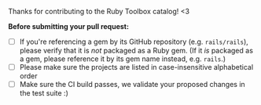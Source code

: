 Thanks for contributing to the Ruby Toolbox catalog! <3

**Before submitting your pull request:**

- [ ] If you're referencing a gem by its GitHub repository (e.g. `rails/rails`), please verify
      that it is _not_ packaged as a Ruby gem. (If it _is_ packaged as a gem, please reference it
      by its gem name instead, e.g. `rails`.)
- [ ] Please make sure the projects are listed in case-insensitive alphabetical order
- [ ] Make sure the CI build passes, we validate your proposed changes in the test suite :)
